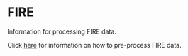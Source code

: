 # FIRE

Information for processing FIRE data.

Click [here](./FIRE_preprocessing.md) for information on how to pre-process FIRE data.